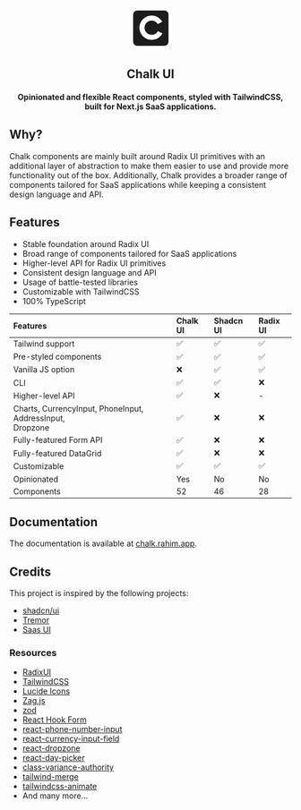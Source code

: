 <p align="center">
<img src="public/images/logo.png" alt="preview" width="75px"/>
</p>

<h2 align="center">Chalk UI</h2>

<h4 align="center">Opinionated and flexible React components, styled with TailwindCSS, built for Next.js SaaS applications.</h4>

## Why?

Chalk components are mainly built around Radix UI primitives with an additional layer of abstraction to make them easier to use and provide
more functionality out of the box.
Additionally, Chalk provides a broader range of components tailored for SaaS applications while
keeping a consistent design language and API.

## Features

- Stable foundation around Radix UI
- Broad range of components tailored for SaaS applications
- Higher-level API for Radix UI primitives
- Consistent design language and API
- Usage of battle-tested libraries
- Customizable with TailwindCSS
- 100% TypeScript

| Features                                                       | Chalk UI | Shadcn UI | Radix UI |
|:---------------------------------------------------------------|:---------|:----------|:---------|
| Tailwind support                                               | ✅        | ✅         | ✅        |
| Pre-styled components                                          | ✅        | ✅         | ✅        |
| Vanilla JS option                                              | ❌        | ✅         | ✅        |
| CLI                                                            | ✅        | ✅         | ❌        |
| Higher-level API                                               | ✅        | ❌         | -        |
| Charts, CurrencyInput, PhoneInput, AddressInput,<br/> Dropzone | ✅        | ❌         | ❌        |
| Fully-featured Form API                                        | ✅        | ❌         | ❌        |
| Fully-featured DataGrid                                        | ✅        | ❌         | ❌        |
| Customizable                                                   | ✅        | ✅         | ✅        |
| Opinionated                                                    | Yes      | No        | No       |
| Components                                                     | 52       | 46        | 28       |


## Documentation

The documentation is available at [chalk.rahim.app](https://chalk.rahim.app/).

## Credits

This project is inspired by the following projects:

- [shadcn/ui](https://ui.shadcn.com/)
- [Tremor](https://tremor.so/)
- [Saas UI](https://saas-ui.dev/)

### Resources

- [RadixUI](https://radix-ui.com/)
- [TailwindCSS](https://tailwindcss.com/)
- [Lucide Icons](https://lucide.dev/)
- [Zag.js](https://zagjs.com/)
- [zod](https://zod.dev/)
- [React Hook Form](https://react-hook-form.com/)
- [react-phone-number-input](https://www.npmjs.com/package/react-phone-number-input)
- [react-currency-input-field](https://www.npmjs.com/package/react-currency-input-field)
- [react-dropzone](https://react-dropzone.js.org/)
- [react-day-picker](https://react-day-picker.js.org/)
- [class-variance-authority](https://cva.style/docs)
- [tailwind-merge](https://github.com/dcastil/tailwind-merge)
- [tailwindcss-animate](https://github.com/jamiebuilds/tailwindcss-animate)
- And many more...
